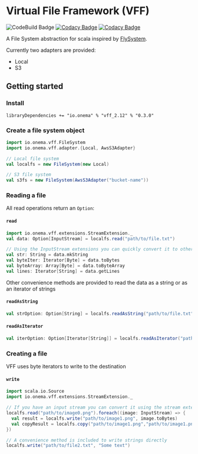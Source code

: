 Virtual File Framework (VFF)
============================
![CodeBuild Badge](https://codebuild.us-east-1.amazonaws.com/badges?uuid=eyJlbmNyeXB0ZWREYXRhIjoiS085UkI1ZHJUVittTjNQRHN6QnVrQ1VSbk8vR1JDSElHbVBmUkw1NnhBZTQwZ3ljeXZkMkplV0U4QUNTdzYwbnBITzk5WTRzU0RzZHFYZGNQUUNJVk1ZPSIsIml2UGFyYW1ldGVyU3BlYyI6IkdkM2kxK01XRnUrVjhzQ3ciLCJtYXRlcmlhbFNldFNlcmlhbCI6MX0%3D&branch=master)
[![Codacy Badge](https://api.codacy.com/project/badge/Grade/3e8dec3ddf8b4728b7e1cebae9fba8e6)](https://www.codacy.com?utm_source=github.com&amp;utm_medium=referral&amp;utm_content=onema/VFF&amp;utm_campaign=Badge_Grade)
[![Codacy Badge](https://api.codacy.com/project/badge/Grade/3e8dec3ddf8b4728b7e1cebae9fba8e6)](https://www.codacy.com?utm_source=github.com&amp;utm_medium=referral&amp;utm_content=onema/VFF&amp;utm_campaign=Badge_Coverage)

A File System abstraction for scala inspired by [FlySystem](https://flysystem.thephpleague.com/docs/).

Currently two adapters are provided:
* Local
* S3

## Getting started

### Install
```
libraryDependencies += "io.onema" % "vff_2.12" % "0.3.0"
```

### Create a file system object
```scala
import io.onema.vff.FileSystem
import io.onema.vff.adapter.{Local, AwsS3Adapter}

// Local file system
val localfs = new FileSystem(new Local)

// S3 file system
val s3fs = new FileSystem(AwsS3Adapter("bucket-name"))
```
### Reading a file
All read operations return an `Option`:

#### `read`
```scala
import io.onema.vff.extensions.StreamExtension._
val data: Option[InputStream] = localfs.read("path/to/file.txt")

// Using the InputStream extensions you can quickly convert it to other types
val str: String = data.mkString
val byteIter: Iterator[Byte] = data.toBytes
val byteArray: Array[Byte] = data.toByteArray
val lines: Iterator[String] = data.getLines
```
Other convenience methods are provided to read the data as a string or as an iterator of strings

#### `readAsString`
```scala
val strOption: Option[String] = localfs.readAsString("path/to/file.txt")
```

#### `readAsIterator`
```scala
val iterOption: Option[Iterator[String]] = localfs.readAsIterator("path/to/file.txt")
```

### Creating a file

VFF uses byte iterators to write to the destination

#### `write`
```scala
import scala.io.Source
import io.onema.vff.extensions.StreamExtension._

// If you have an input stream you can convert it using the stream extensions
localfs.read("path/to/image0.png").foreach((image: InputStream) => {
  val result = localfs.write("path/to/image1.png", image.toBytes)
  val copyResult = localfs.copy("path/to/image1.png","path/to/image1.png")
})

// A convenience method is included to write strings directly
localfs.write("path/to/file2.txt", "Some text")
``` 
